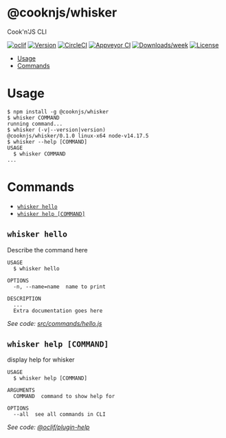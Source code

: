 @cooknjs/whisker
================

Cook&#39;n&#39;JS CLI

[![oclif](https://img.shields.io/badge/cli-oclif-brightgreen.svg)](https://oclif.io)
[![Version](https://img.shields.io/npm/v/@cooknjs/whisker.svg)](https://npmjs.org/package/@cooknjs/whisker)
[![CircleCI](https://circleci.com/gh/cooknjs/whisker/tree/master.svg?style=shield)](https://circleci.com/gh/cooknjs/whisker/tree/master)
[![Appveyor CI](https://ci.appveyor.com/api/projects/status/github/cooknjs/whisker?branch=master&svg=true)](https://ci.appveyor.com/project/cooknjs/whisker/branch/master)
[![Downloads/week](https://img.shields.io/npm/dw/@cooknjs/whisker.svg)](https://npmjs.org/package/@cooknjs/whisker)
[![License](https://img.shields.io/npm/l/@cooknjs/whisker.svg)](https://github.com/cooknjs/whisker/blob/master/package.json)

<!-- toc -->
* [Usage](#usage)
* [Commands](#commands)
<!-- tocstop -->
# Usage
<!-- usage -->
```sh-session
$ npm install -g @cooknjs/whisker
$ whisker COMMAND
running command...
$ whisker (-v|--version|version)
@cooknjs/whisker/0.1.0 linux-x64 node-v14.17.5
$ whisker --help [COMMAND]
USAGE
  $ whisker COMMAND
...
```
<!-- usagestop -->
# Commands
<!-- commands -->
* [`whisker hello`](#whisker-hello)
* [`whisker help [COMMAND]`](#whisker-help-command)

## `whisker hello`

Describe the command here

```
USAGE
  $ whisker hello

OPTIONS
  -n, --name=name  name to print

DESCRIPTION
  ...
  Extra documentation goes here
```

_See code: [src/commands/hello.js](https://github.com/cooknjs/whisker/blob/v0.1.0/src/commands/hello.js)_

## `whisker help [COMMAND]`

display help for whisker

```
USAGE
  $ whisker help [COMMAND]

ARGUMENTS
  COMMAND  command to show help for

OPTIONS
  --all  see all commands in CLI
```

_See code: [@oclif/plugin-help](https://github.com/oclif/plugin-help/blob/v3.2.3/src/commands/help.ts)_
<!-- commandsstop -->
